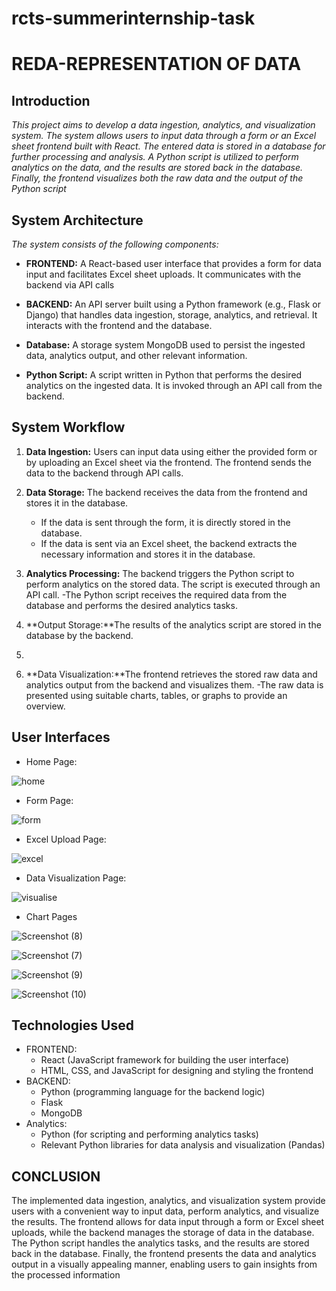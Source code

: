 # rcts-summerinternship-task

# REDA-REPRESENTATION OF DATA

## Introduction

*This project aims to develop a data ingestion, analytics, and visualization system. The system allows users to input data through a form or an Excel sheet frontend built with React. The entered data is stored in a database for further processing and analysis. A Python script is utilized to perform analytics on the data, and the results are stored back in the database. Finally, the frontend visualizes both the raw data and the output of the Python script*


##  System Architecture

*The system consists of the following components:*

- **FRONTEND:** A React-based user interface that provides a form for data input and facilitates Excel sheet uploads. It communicates with the backend via API calls

- **BACKEND:** An API server built using a Python framework (e.g., Flask or Django) that handles data ingestion, storage, analytics, and retrieval. It interacts with the frontend and the database.

- **Database:** A storage system MongoDB used to persist the ingested data, analytics output, and other relevant information.

- **Python Script:** A script written in Python that performs the desired analytics on the ingested data. It is invoked through an API call from the backend.

## System Workflow

1. **Data Ingestion:** Users can input data using either the provided form or by uploading an Excel sheet via the frontend. The frontend sends the data to the backend through API calls.

2. **Data Storage:** The backend receives the data from the frontend and stores it in the database.
    - If the data is sent through the form, it is directly stored in the database.
    - If the data is sent via an Excel sheet, the backend extracts the necessary information and stores  it in the database.
    
3. **Analytics Processing:** The backend triggers the Python script to perform analytics on the stored    data. The script is executed through an API call.
    -The Python script receives the required data from the database and performs the desired analytics tasks.
    
4. **Output Storage:**The results of the analytics script are stored in the database by the backend.
5. 
6. **Data Visualization:**The frontend retrieves the stored raw data and analytics output from the backend and visualizes them.
    -The raw data is presented using suitable charts, tables, or graphs to provide an overview.

## User Interfaces

- Home Page:

![home](https://github.com/vishnujonnada/RCTS-Summer-Internship/assets/94098444/1da77397-33f0-4390-9bf0-03d6ece5d772)

- Form Page:

![form](https://github.com/vishnujonnada/RCTS-Summer-Internship/assets/94098444/ef92f2b6-34bf-411e-bb55-2b2dcd5b1881)

- Excel Upload Page:

![excel](https://github.com/vishnujonnada/RCTS-Summer-Internship/assets/94098444/9dca0764-414d-4e1e-a306-f98ef7413ad3)

- Data Visualization Page:

![visualise](https://github.com/vishnujonnada/RCTS-Summer-Internship/assets/94098444/2d8fe8e1-b987-4900-849f-9de73f5a751f)

- Chart Pages

![Screenshot (8)](https://github.com/vishnujonnada/RCTS-Summer-Internship/assets/94098444/962428b4-c28d-48ea-94ca-6a2e6b089fc9)

![Screenshot (7)](https://github.com/vishnujonnada/RCTS-Summer-Internship/assets/94098444/aabeeb9b-dc8c-40f7-a648-d5f811a07e92)

![Screenshot (9)](https://github.com/vishnujonnada/RCTS-Summer-Internship/assets/94098444/4edd1f64-a0c8-4ee7-9cc0-c0e060846a87)

![Screenshot (10)](https://github.com/vishnujonnada/RCTS-Summer-Internship/assets/94098444/c80c4dc3-073c-4592-8ac1-4505ca1ff2ef)


## Technologies Used

- FRONTEND:
    - React (JavaScript framework for building the user interface)
    - HTML, CSS, and JavaScript for designing and styling the frontend
- BACKEND:
    - Python (programming language for the backend logic)
    - Flask
    - MongoDB
- Analytics:
    - Python (for scripting and performing analytics tasks)
    - Relevant Python libraries for data analysis and visualization (Pandas)

## CONCLUSION
  The implemented data ingestion, analytics, and visualization system provide users with a convenient way to input data, perform analytics, and visualize the results. The frontend allows for data input through a form or Excel sheet uploads, while the backend manages the storage of data in the database. The Python script handles the analytics tasks, and the results are stored back in the database. Finally, the frontend presents the data and analytics output in a visually appealing manner, enabling users to gain insights from the processed information





